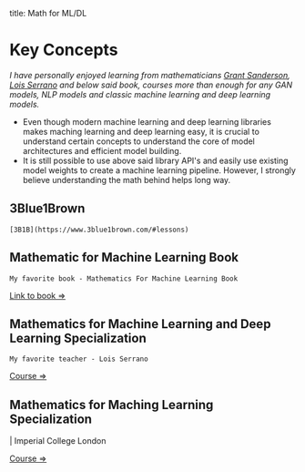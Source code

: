 title: Math for ML/DL

# Key Concepts

*I have personally enjoyed learning from mathematicians [Grant Sanderson](https://www.youtube.com/c/3blue1brown),
[Lois Serrano](https://serrano.academy/) and below said book, courses more than enough for any GAN models, NLP models and classic machine learning and deep learning models.*

- Even though modern machine learning and deep learning libraries makes maching learning and deep learning easy, it is crucial to understand certain concepts to understand the core of model architectures and efficient model building. 
- It is still possible to use above said library API's and easily use existing model weights to create a machine learning pipeline. However, I strongly believe understanding the math behind helps long way. 

## 3Blue1Brown

    [3B1B](https://www.3blue1brown.com/#lessons)

## Mathematic for Machine Learning Book

    My favorite book - Mathematics For Machine Learning Book

[Link to book => ](https://mml-book.github.io/)

## Mathematics for Machine Learning and Deep Learning Specialization

    My favorite teacher - Lois Serrano 

[Course => ](https://www.coursera.org/specializations/mathematics-for-machine-learning-and-data-science)

## Mathematics for Maching Learning Specialization

| Imperial College London

[Course => ](https://www.coursera.org/specializations/mathematics-machine-learning)
